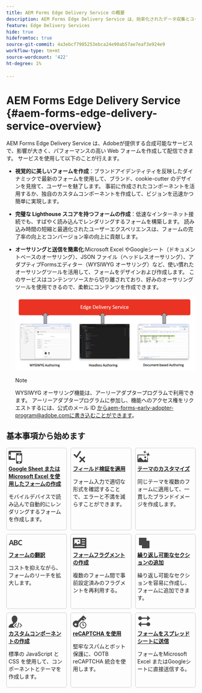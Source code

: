 ```yaml
---
title: AEM Forms Edge Delivery Service の概要
description: AEM Forms Edge Delivery Service は、効率化されたデータ収集とユーザーエンゲージメントの将来を想定できるように、最高のパフォーマンス向けに構築されています。
feature: Edge Delivery Services
hide: true
hidefromtoc: true
source-git-commit: 4a3ebcf7985253ebca24e90ab57ae7eaf3e924e9
workflow-type: tm+mt
source-wordcount: '422'
ht-degree: 1%

---
```



# AEM Forms Edge Delivery Service {#aem-forms-edge-delivery-service-overview}

AEM Forms Edge Delivery Service は、Adobeが提供する合成可能なサービスで、影響が大きく、パフォーマンスの高い Web フォームを作成して配信できます。 サービスを使用して以下のことが行えます。

* **視覚的に美しいフォームを作成**：ブランドアイデンティティを反映したダイナミックで最新のフォームを使用して、ブランド、cookie-cutter のデザインを見捨て、ユーザーを魅了します。 事前に作成されたコンポーネントを活用するか、独自のカスタムコンポーネントを作成して、ビジョンを迅速かつ簡単に実現します。

* **完璧な Lighthouse スコアを持つフォームの作成**：低速なインターネット接続でも、すばやく読み込んでレンダリングするフォームを構築します。 読み込み時間の短縮と最適化されたユーザーエクスペリエンスは、フォームの完了率の向上とコンバージョン率の向上に貢献します。

* **オーサリングと送信を簡素化**:Microsoft Excel やGoogleシート（ドキュメントベースのオーサリング）、JSON ファイル（ヘッドレスオーサリング）、アダプティブFormsエディター（WYSIWYG オーサリング）など、使い慣れたオーサリングツールを活用して、フォームをデザインおよび作成します。 このサービスはコンテンツソースから切り離されており、好みのオーサリングツールを使用できるので、柔軟にコンテンツを作成できます。

  ![Edge 配信フォームオーサリングツール](/help/edge/assets/edge-delivery-forms-authoring-tools.png)

  >[!NOTE]
  >
  >
  > WYSIWYG オーサリング機能は、アーリーアダプタープログラムで利用できます。 アーリーアダプタープログラムに参加し、機能へのアクセス権をリクエストするには、公式のメール ID からaem-forms-early-adopter-program@adobe.comに書き込むことができます。

## 基本事項から始めます

<div>

<style>
    .card-container {
        width: calc(33.33% - 10px);;
        margin: 5px;
        border: 1px solid #ccc;
        border-radius: 5px;
        padding: 5px;
        box-sizing: border-box;
        transition: background-color 0.3s ease; /* Adding transition effect */
    }
    .card-container:hover {
        background-color: #f0f0f0; /* Changing background color on hover */
    }
</style>

<div style="display: flex; flex-wrap: wrap; justify-content: space-between; margin: -5px;">
    <div class="card-container">
        <a href="/help/edge/docs/forms/create-forms.md">
            <img src="/help/edge/assets/smock_devices_18_n.svg" alt="eds フォームを使用したフォームの作成" style="border-radius: 5px;"> </b>
            <br><b style="margin-top: 5px;">Google Sheet またはMicrosoft Excel を使用したフォームの作成</b>
        </a>
        <p>モバイルデバイスで読み込んで自動的にレンダリングするフォームを作成します。</p>
    </div>
    <div class="card-container">
        <a href="/help/edge/docs/forms/validate-forms.md">
            <img src="/help/edge/assets/smock_condition_18_n.svg" alt="フォームフィールドに検証機能を追加する" style="border-radius: 5px;"> </b>
            <br><b style="margin-top: 5px;">フィールド検証を適用</b>
        </a>
        <p>フォーム入力で適切な形式を確認することで、エラーと不満を減らすことができます。</p>
    </div>    <div class="card-container">
        <a href="/help/edge/docs/forms/style-theme-forms.md">
            <img src="/help/edge/assets/smock_imageautomode_18_N.svg" alt="スタイルまたはテーマを eds フォームに適用する" style="border-radius: 5px;"> </b>
            <br><b style="margin-top: 5px;">テーマのカスタマイズ</b>
        </a>
        <p>同じテーマを複数のフォームに適用して、一貫したブランドイメージを作成します。</p>
    </div>
    <div class="card-container">
        <a href="/help/edge/docs/forms/translate-forms.md">  
            <img src="/help/edge/assets/smock_abc_18_n.svg" alt="EDS フォームの翻訳" style="border-radius: 5px;"> </b>
            <br><b style="margin-top: 5px;">フォームの翻訳</b>
        </a>
        <p>コストを抑えながら、フォームのリーチを拡大します。</p>
    </div>
    <div class="card-container">
        <a href="/help/edge/docs/forms/form-fragments.md">
            <img src="/help/edge/assets/smock_documentfragment_18_n.svg" alt="EDS フォームでのフォームフラグメントの使用" style="border-radius: 5px;"> </b>
            <br><b style="margin-top: 5px;">フォームフラグメントの作成</b>
        </a>
        <p>複数のフォーム間で事前設定済みのフラグメントを再利用する。</p>
    </div>
    <div class="card-container">
        <a href="/help/edge/docs/forms/repeatable-forms.md">  
            <img src="/help/edge/assets/smock_addto_18_n.svg" alt="EDS フォームに繰り返し可能なセクションを追加" style="border-radius: 5px;"> </b>
            <br><b style="margin-top: 5px;">繰り返し可能なセクションの追加</b>
        </a>
        <p>繰り返し可能なセクションを容易に作成し、フォームに追加できます。</p>
    </div>
    <div class="card-container">
        <a href="/help/edge/docs/forms/custom-components-forms.md"> 
            <img src="/help/edge/assets/smock_userdeveloper_18_n.svg" alt="標準の JavaScript と CSS を使用したカスタムフォームコンポーネントの作成"  style="border-radius: 5px;"> </b>
            <br><b style="margin-top: 5px;">カスタムコンポーネントの作成</b>
        </a>
        <p>標準の JavaScript と CSS を使用して、コンポーネントとテーマを作成します。</p>
    </div>
    <div class="card-container">
        <a href="/help/edge/docs/forms/recaptacha-forms.md">  
            <img src="/help//edge/assets/smock_keyclock_18_n.svg" alt="EDS フォームでの reCAPTCHA の使用" style="border-radius: 5px;"> </b>
            <br><b style="margin-top: 5px;">reCAPTCHA を使用</b>
        </a>
        <p>堅牢なスパムとボット保護に、OOTB reCAPTCHA 統合を使用します。</p>
    </div>
    <div class="card-container">
        <a href="/help/edge/docs/forms/create-forms.md#manually-configure-a-spreadsheet-to-accept-data">   
            <img src="/help/edge/assets/smock_platformdatamapping_18_n.svg" alt="フォームを送信" alt="EDS フォームでのフォームフラグメントの使用" style="border-radius: 5px;"> </b>
            <br><b style="margin-top: 5px;">フォームをスプレッドシートに送信</b>
        </a>
        <p>フォームをMicrosoft Excel またはGoogleシートに直接送信する。</p>
    </div>
</div>


</br>









